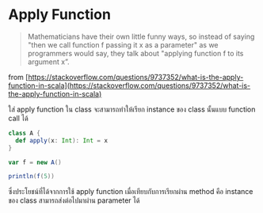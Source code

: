 # Apply Function

> Mathematicians have their own little funny ways, so instead of saying "then we call function f passing it x as a parameter" as we programmers would say, they talk about "applying function f to its argument x”.

from [https://stackoverflow.com/questions/9737352/what-is-the-apply-function-in-scala](https://stackoverflow.com/questions/9737352/what-is-the-apply-function-in-scala)

ใส่ apply function ใน class จะสามารถทำให้เรียก instance ของ class นั้นแบบ function call ได้

```scala
class A {
  def apply(x: Int): Int = x
}

var f = new A()

println(f(5))
```

ซึ่งประโยชน์ที่ได้จากการใช้ apply function เมื่อเทียบกับการเรียกผ่าน method คือ instance ของ class สามารถส่งต่อไปมาผ่าน parameter ได้


